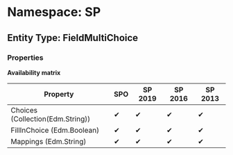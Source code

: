 # Namespace: SP

## Entity Type: FieldMultiChoice

### Properties

**Availability matrix**

Property | SPO | SP 2019 | SP 2016 | SP 2013
----------|-----|---------|---------|--------
Choices (Collection(Edm.String)) | ✔ | ✔ | ✔ | ✔
FillInChoice (Edm.Boolean) | ✔ | ✔ | ✔ | ✔
Mappings (Edm.String) | ✔ | ✔ | ✔ | ✔

